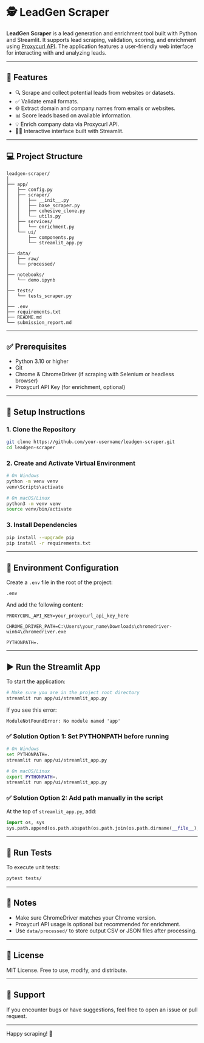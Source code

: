 # 🕵️ LeadGen Scraper

**LeadGen Scraper** is a lead generation and enrichment tool built with Python and Streamlit. It supports lead scraping, validation, scoring, and enrichment using [Proxycurl API](https://nubela.co/proxycurl). The application features a user-friendly web interface for interacting with and analyzing leads.

---

## 📌 Features

- 🔍 Scrape and collect potential leads from websites or datasets.
- ✅ Validate email formats.
- 🌐 Extract domain and company names from emails or websites.
- 📊 Score leads based on available information.
- 💡 Enrich company data via Proxycurl API.
- 🧑‍💻 Interactive interface built with Streamlit.

---

## 💻 Project Structure

```
leadgen-scraper/
│
├── app/
│   ├── config.py
│   ├── scraper/
│   │   ├── __init__.py
│   │   ├── base_scraper.py
│   │   ├── cohesive_clone.py
│   │   └── utils.py
│   ├── services/
│   │   └── enrichment.py
│   └── ui/
│       ├── components.py
│       └── streamlit_app.py
│
├── data/
│   ├── raw/
│   └── processed/
│
├── notebooks/
│   └── demo.ipynb
│
├── tests/
│   └── tests_scraper.py
│
├── .env
├── requirements.txt
├── README.md
└── submission_report.md
```

---

## ✅ Prerequisites

- Python 3.10 or higher
- Git
- Chrome & ChromeDriver (if scraping with Selenium or headless browser)
- Proxycurl API Key (for enrichment, optional)

---

## 🔧 Setup Instructions

### 1. Clone the Repository

```bash
git clone https://github.com/your-username/leadgen-scraper.git
cd leadgen-scraper
```

### 2. Create and Activate Virtual Environment

```bash
# On Windows
python -m venv venv
venv\Scripts\activate

# On macOS/Linux
python3 -m venv venv
source venv/bin/activate
```

### 3. Install Dependencies

```bash
pip install --upgrade pip
pip install -r requirements.txt
```

---

## 🔐 Environment Configuration

Create a `.env` file in the root of the project:

```
.env
```

And add the following content:

```env
PROXYCURL_API_KEY=your_proxycurl_api_key_here

CHROME_DRIVER_PATH=C:\Users\your_name\Downloads\chromedriver-win64\chromedriver.exe

PYTHONPATH=.
```

---

## ▶️ Run the Streamlit App

To start the application:

```bash
# Make sure you are in the project root directory
streamlit run app/ui/streamlit_app.py
```

If you see this error:

```
ModuleNotFoundError: No module named 'app'
```

### ✅ Solution Option 1: Set PYTHONPATH before running

```bash
# On Windows
set PYTHONPATH=.
streamlit run app/ui/streamlit_app.py

# On macOS/Linux
export PYTHONPATH=.
streamlit run app/ui/streamlit_app.py
```

### ✅ Solution Option 2: Add path manually in the script

At the top of `streamlit_app.py`, add:

```python
import os, sys
sys.path.append(os.path.abspath(os.path.join(os.path.dirname(__file__), "..", "..")))
```

---

## 🧪 Run Tests

To execute unit tests:

```bash
pytest tests/
```

---

## 📘 Notes

- Make sure ChromeDriver matches your Chrome version.
- Proxycurl API usage is optional but recommended for enrichment.
- Use `data/processed/` to store output CSV or JSON files after processing.

---

## 📄 License

MIT License. Free to use, modify, and distribute.

---

## 🙋 Support

If you encounter bugs or have suggestions, feel free to open an issue or pull request.

---

Happy scraping! 🚀